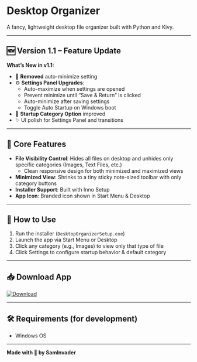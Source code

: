 # Desktop Organizer

A fancy, lightweight desktop file organizer built with Python and Kivy.

---

## 🆕 Version 1.1 – Feature Update

**What’s New in v1.1:**

- 🔧 **Removed** auto-minimize setting
- ⚙️ **Settings Panel Upgrades**:
  - Auto-maximize when settings are opened
  - Prevent minimize until “Save & Return” is clicked
  - Auto-minimize after saving settings
  - Toggle Auto Startup on Windows boot
- 🎯 **Startup Category Option** improved
- ✨ UI polish for Settings Panel and transitions

---

## 🔧 Core Features  
- **File Visibility Control**: Hides all files on desktop and unhides only specific categories (Images, Text Files, etc.)
  - Clean responsive design for both minimized and maximized views  
- **Minimized View**: Shrinks to a tiny sticky note-sized toolbar with only category buttons  
- **Installer Support**: Built with Inno Setup  
- **App Icon**: Branded icon shown in Start Menu & Desktop  

---

## 🚀 How to Use  
1. Run the installer (`DesktopOrganizerSetup.exe`)  
2. Launch the app via Start Menu or Desktop  
3. Click any category (e.g., Images) to view only that type of file  
4. Click Settings to configure startup behavior & default category  

---

## 📥 Download App  
[![Download](https://img.shields.io/badge/Download%20App-%F0%9F%92%BE-blue?style=for-the-badge)]([https://drive.google.com/file/d/18vJ7CiahAJWUVW3rURlLN-3Pp4ME-iro/view?usp=drivesdk])

---

## 🛠 Requirements (for development)  
- Windows OS  

---

**Made with 💙 by SamInvader**
